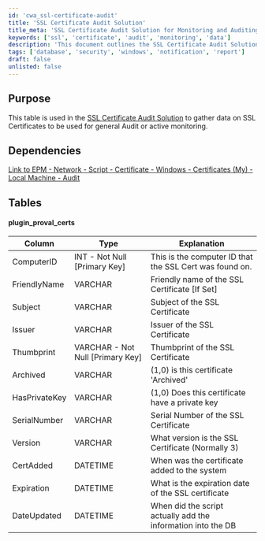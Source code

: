```yaml
---
id: 'cwa_ssl-certificate-audit'
title: 'SSL Certificate Audit Solution'
title_meta: 'SSL Certificate Audit Solution for Monitoring and Auditing SSL Certificates'
keywords: ['ssl', 'certificate', 'audit', 'monitoring', 'data']
description: 'This document outlines the SSL Certificate Audit Solution, detailing the structure of the database table used to gather information on SSL Certificates for auditing and monitoring purposes. It provides an overview of the dependencies, table structure, and the specific columns included in the plugin_proval_certs table.'
tags: ['database', 'security', 'windows', 'notification', 'report']
draft: false
unlisted: false
---
```

## Purpose

This table is used in the [SSL Certificate Audit Solution](https://proval.itglue.com/DOC-5078775-9256566) to gather data on SSL Certificates to be used for general Audit or active monitoring.

## Dependencies

[Link to EPM - Network - Script - Certificate - Windows - Certificates (My) - Local Machine - Audit](https://proval.itglue.com/DOC-5078775-9256568)

## Tables

#### plugin_proval_certs

| Column        | Type                                      | Explanation                                                        |
|---------------|-------------------------------------------|--------------------------------------------------------------------|
| ComputerID    | INT - Not Null [Primary Key]             | This is the computer ID that the SSL Cert was found on.            |
| FriendlyName  | VARCHAR                                   | Friendly name of the SSL Certificate [If Set]                      |
| Subject       | VARCHAR                                   | Subject of the SSL Certificate                                      |
| Issuer        | VARCHAR                                   | Issuer of the SSL Certificate                                       |
| Thumbprint    | VARCHAR - Not Null [Primary Key]         | Thumbprint of the SSL Certificate                                   |
| Archived      | VARCHAR                                   | (1,0) is this certificate 'Archived'                               |
| HasPrivateKey  | VARCHAR                                   | (1,0) Does this certificate have a private key                     |
| SerialNumber  | VARCHAR                                   | Serial Number of the SSL Certificate                                |
| Version       | VARCHAR                                   | What version is the SSL Certificate (Normally 3)                   |
| CertAdded     | DATETIME                                  | When was the certificate added to the system                        |
| Expiration    | DATETIME                                  | What is the expiration date of the SSL certificate                  |
| DateUpdated   | DATETIME                                  | When did the script actually add the information into the DB       |

